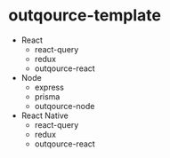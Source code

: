 # outqource-template

- React
  - react-query
  - redux
  - outqource-react
- Node
  - express
  - prisma
  - outqource-node
- React Native
  - react-query
  - redux
  - outqource-react
